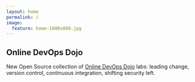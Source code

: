 ```yaml
---
layout: home
permalink: /
image:
  feature: home-1600x800.jpg
---
```


<div class="tiles">

<div class="tile">
  <h2 class="post-title"><i class="fas fa-bullhorn fa-2x" aria-hidden="true"></i> <i class="fas fa-user-ninja fa-2x" style="color:black;background:white" aria-hidden="true"></i> Online DevOps Dojo</h2>
  <p class="post-excerpt">New Open Source collection of <a href="{{ site.url }}/katacodas/tag/online-devops-dojo">Online DevOps Dojo</a> labs: 
  leading change, version control, continuous integration, shifting security left.</p>
</div><!-- /.tile -->

</div><!-- /.tiles -->
